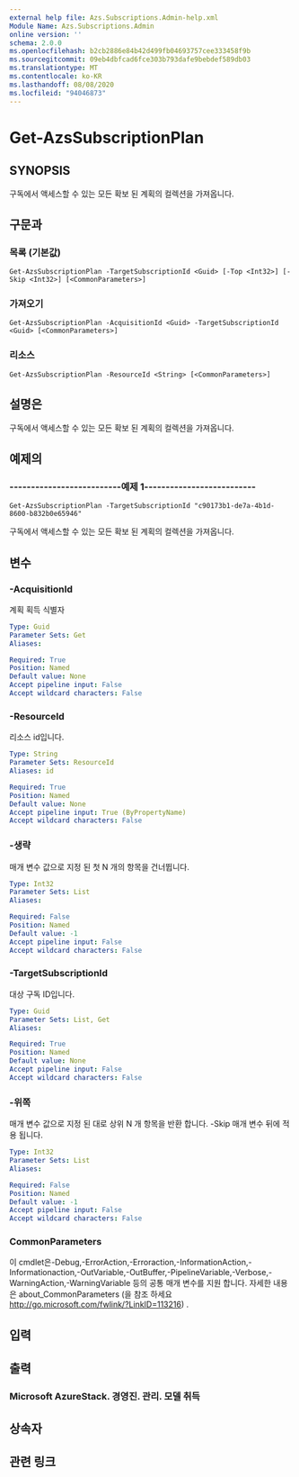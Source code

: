 ```yaml
---
external help file: Azs.Subscriptions.Admin-help.xml
Module Name: Azs.Subscriptions.Admin
online version: ''
schema: 2.0.0
ms.openlocfilehash: b2cb2886e84b42d499fb04693757cee333458f9b
ms.sourcegitcommit: 09eb4dbfcad6fce303b793dafe9bebdef589db03
ms.translationtype: MT
ms.contentlocale: ko-KR
ms.lasthandoff: 08/08/2020
ms.locfileid: "94046873"
---
```

# Get-AzsSubscriptionPlan

## SYNOPSIS
구독에서 액세스할 수 있는 모든 확보 된 계획의 컬렉션을 가져옵니다.

## 구문과

### 목록 (기본값)
```
Get-AzsSubscriptionPlan -TargetSubscriptionId <Guid> [-Top <Int32>] [-Skip <Int32>] [<CommonParameters>]
```

### 가져오기
```
Get-AzsSubscriptionPlan -AcquisitionId <Guid> -TargetSubscriptionId <Guid> [<CommonParameters>]
```

### 리소스
```
Get-AzsSubscriptionPlan -ResourceId <String> [<CommonParameters>]
```

## 설명은
구독에서 액세스할 수 있는 모든 확보 된 계획의 컬렉션을 가져옵니다.

## 예제의

### --------------------------예제 1--------------------------
```
Get-AzsSubscriptionPlan -TargetSubscriptionId "c90173b1-de7a-4b1d-8600-b832b0e65946"
```

구독에서 액세스할 수 있는 모든 확보 된 계획의 컬렉션을 가져옵니다.

## 변수

### -AcquisitionId
계획 획득 식별자

```yaml
Type: Guid
Parameter Sets: Get
Aliases: 

Required: True
Position: Named
Default value: None
Accept pipeline input: False
Accept wildcard characters: False
```

### -ResourceId
리소스 id입니다.

```yaml
Type: String
Parameter Sets: ResourceId
Aliases: id

Required: True
Position: Named
Default value: None
Accept pipeline input: True (ByPropertyName)
Accept wildcard characters: False
```

### -생략
매개 변수 값으로 지정 된 첫 N 개의 항목을 건너뜁니다.

```yaml
Type: Int32
Parameter Sets: List
Aliases: 

Required: False
Position: Named
Default value: -1
Accept pipeline input: False
Accept wildcard characters: False
```

### -TargetSubscriptionId
대상 구독 ID입니다.

```yaml
Type: Guid
Parameter Sets: List, Get
Aliases: 

Required: True
Position: Named
Default value: None
Accept pipeline input: False
Accept wildcard characters: False
```

### -위쪽
매개 변수 값으로 지정 된 대로 상위 N 개 항목을 반환 합니다.
-Skip 매개 변수 뒤에 적용 됩니다.

```yaml
Type: Int32
Parameter Sets: List
Aliases: 

Required: False
Position: Named
Default value: -1
Accept pipeline input: False
Accept wildcard characters: False
```

### CommonParameters
이 cmdlet은-Debug,-ErrorAction,-Erroraction,-InformationAction,-Informationaction,-OutVariable,-OutBuffer,-PipelineVariable,-Verbose,-WarningAction,-WarningVariable 등의 공통 매개 변수를 지원 합니다. 자세한 내용은 about_CommonParameters (을 참조 하세요 http://go.microsoft.com/fwlink/?LinkID=113216) .

## 입력

## 출력

### Microsoft AzureStack. 경영진. 관리. 모델 취득

## 상속자

## 관련 링크

